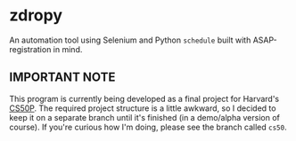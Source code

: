 # zdropy

An automation tool using Selenium and Python `schedule`
built with ASAP-registration in mind. 

## IMPORTANT NOTE 

This program is currently being developed as a final project for Harvard's
[CS50P](https://cs50.harvard.edu/python/2022/). The required project structure
is a little awkward, so I decided to keep it on a separate branch until
it's finished (in a demo/alpha version of course). If you're curious how
I'm doing, please see the branch called `cs50`.